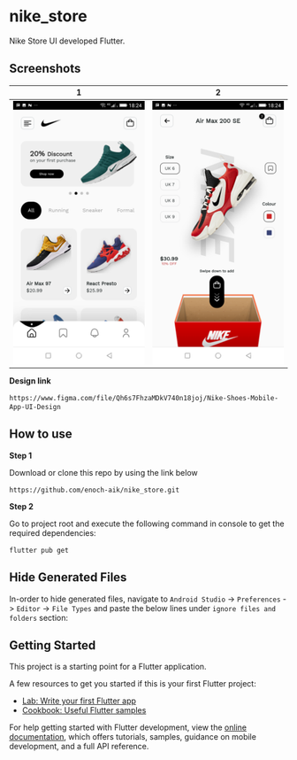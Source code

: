 # nike_store

Nike Store UI developed Flutter.



## Screenshots

| 1                                            | 2                                               |
|----------------------------------------------|-------------------------------------------------|
| <img src="screenshots/home.png" width="400"> | <img src="screenshots/details.png" width="400"> |

**Design link**

```
https://www.figma.com/file/Qh6s7FhzaMDkV740n18joj/Nike-Shoes-Mobile-App-UI-Design
```

## How to use

**Step 1**

Download or clone this repo by using the link below
```
https://github.com/enoch-aik/nike_store.git
```

**Step 2**

Go to project root and execute the following command in console to get the required dependencies:

```
flutter pub get
```

## Hide Generated Files

In-order to hide generated files, navigate to `Android Studio` -> `Preferences` -> `Editor` -> `File Types` and paste the below lines under `ignore files and folders` section:

## Getting Started

This project is a starting point for a Flutter application.

A few resources to get you started if this is your first Flutter project:

- [Lab: Write your first Flutter app](https://docs.flutter.dev/get-started/codelab)
- [Cookbook: Useful Flutter samples](https://docs.flutter.dev/cookbook)

For help getting started with Flutter development, view the
[online documentation](https://docs.flutter.dev/), which offers tutorials,
samples, guidance on mobile development, and a full API reference.
